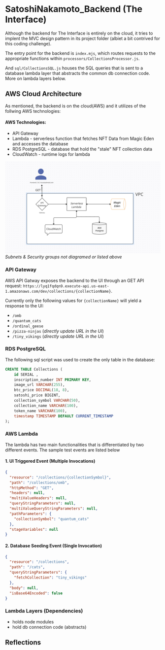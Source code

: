 # SatoshiNakamoto_Backend (The Interface)

Although the backend for The Interface is entirely on the cloud, it tries to implent the MVC design pattern in its project folder (albiet a bit contrived for this coding challenge). 

The entry point for the backend is ```index.mjs```, which routes requests to the appropriate functions within ```processors/CollectionsProcessor.js```.

And ```sql/CollectionsSQL.js``` houses the SQL queries that is sent to a database lambda layer that abstracts the common db connection code. More on lambda layers below.


## AWS Cloud Architecture

As mentioned, the backend is on the cloud(AWS) and it utilizes of the follwing AWS technologies:

#### AWS Technologies:
- API Gateway
- Lambda - serverless function that fetches NFT Data from Magic Eden and accesses the database
- RDS PostgreSQL - database that hold the "stale" NFT collection data
- CloudWatch - runtime logs for lambda

![Alt Text](./public/diagram2.png)
*Subnets & Security groups not diagramed or listed above*


### API Gateway
AWS API Gatway exposes the backend to the UI through an GET API request: ```https://lyq1fqdqn9.execute-api.us-east-1.amazonaws.com/dev/collections/{collectionName}```. 

Currently only the following values for ```{collectionName}``` will yield a response to the UI:
- ```/omb```
- ```/quantum_cats```
- ```/ordinal_geese```
- ```/pizza-ninjas``` (*directly update URL in the UI*)
- ```/tiny_vikings``` (*directly update URL in the UI*)
  

### RDS PostgreSQL
The following sql script was used to create the only table in the database:
```SQL
CREATE TABLE Collections (
    id SERIAL ,
    inscription_number INT PRIMARY KEY,
    image_url VARCHAR(255),
    btc_price DECIMAL(18, 8),
    satoshi_price BIGINT,
    collection_symbol VARCHAR(50),
    collection_name VARCHAR(100),
    token_name VARCHAR(100),
    timestamp TIMESTAMP DEFAULT CURRENT_TIMESTAMP
);
```

### AWS Lambda 

The lambda has two main functionalities that is differentiated by two different events. The sample test events are listed below

#### 1. UI Triggered Event (Multiple Invocations) 

```json
{
  "resource": "/collections/{collectionSymbol}",
  "path": "/collections/omb",
  "httpMethod": "GET",
  "headers": null,
  "multiValueHeaders": null,
  "queryStringParameters": null,
  "multiValueQueryStringParameters": null,
  "pathParameters": {
    "collectionSymbol": "quantum_cats"
  },
  "stageVariables": null
}
```

#### 2. Database Seeding Event (Single Invocation) 
```json
{
  "resource": "/collections",
  "path": "/cats",
  "queryStringParameters": {
    "fetchCollection": "tiny_vikings"
  },
  "body": null,
  "isBase64Encoded": false
}
```

### Lambda Layers (Dependencies)
- holds node modules
- hold db connection code (abstracts)

## Reflections
